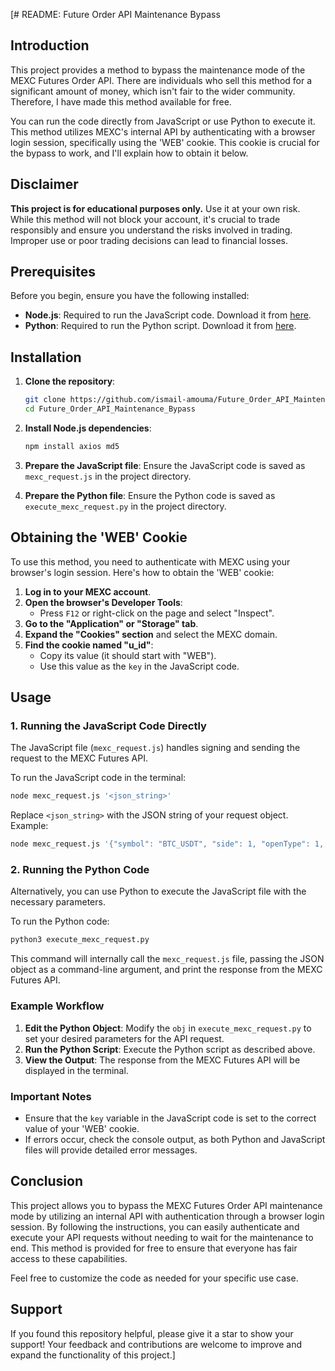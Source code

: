 [# README: Future Order API Maintenance Bypass

## Introduction

This project provides a method to bypass the maintenance mode of the MEXC Futures Order API. There are individuals who sell this method for a significant amount of money, which isn't fair to the wider community. Therefore, I have made this method available for free.

You can run the code directly from JavaScript or use Python to execute it. This method utilizes MEXC's internal API by authenticating with a browser login session, specifically using the 'WEB' cookie. This cookie is crucial for the bypass to work, and I'll explain how to obtain it below.

## Disclaimer

**This project is for educational purposes only.** Use it at your own risk. While this method will not block your account, it's crucial to trade responsibly and ensure you understand the risks involved in trading. Improper use or poor trading decisions can lead to financial losses.

## Prerequisites

Before you begin, ensure you have the following installed:

- **Node.js**: Required to run the JavaScript code. Download it from [here](https://nodejs.org/).
- **Python**: Required to run the Python script. Download it from [here](https://www.python.org/).

## Installation

1. **Clone the repository**:
   ```bash
   git clone https://github.com/ismail-amouma/Future_Order_API_Maintenance_Bypass
   cd Future_Order_API_Maintenance_Bypass
   ```

2. **Install Node.js dependencies**:
   ```bash
   npm install axios md5
   ```

3. **Prepare the JavaScript file**:
   Ensure the JavaScript code is saved as `mexc_request.js` in the project directory.

4. **Prepare the Python file**:
   Ensure the Python code is saved as `execute_mexc_request.py` in the project directory.

## Obtaining the 'WEB' Cookie

To use this method, you need to authenticate with MEXC using your browser's login session. Here's how to obtain the 'WEB' cookie:

1. **Log in to your MEXC account**.
2. **Open the browser's Developer Tools**:
   - Press `F12` or right-click on the page and select "Inspect".
3. **Go to the "Application" or "Storage" tab**.
4. **Expand the "Cookies" section** and select the MEXC domain.
5. **Find the cookie named "u_id"**:
   - Copy its value (it should start with "WEB").
   - Use this value as the `key` in the JavaScript code.

## Usage

### 1. Running the JavaScript Code Directly

The JavaScript file (`mexc_request.js`) handles signing and sending the request to the MEXC Futures API.

To run the JavaScript code in the terminal:

```bash
node mexc_request.js '<json_string>'
```

Replace `<json_string>` with the JSON string of your request object. Example:

```bash
node mexc_request.js '{"symbol": "BTC_USDT", "side": 1, "openType": 1, "type": "1", "vol": 170, "leverage": 20, "price": 2.5, "priceProtect": "0"}'
```

### 2. Running the Python Code

Alternatively, you can use Python to execute the JavaScript file with the necessary parameters.

To run the Python code:

```bash
python3 execute_mexc_request.py
```

This command will internally call the `mexc_request.js` file, passing the JSON object as a command-line argument, and print the response from the MEXC Futures API.

### Example Workflow

1. **Edit the Python Object**: Modify the `obj` in `execute_mexc_request.py` to set your desired parameters for the API request.
2. **Run the Python Script**: Execute the Python script as described above.
3. **View the Output**: The response from the MEXC Futures API will be displayed in the terminal.

### Important Notes

- Ensure that the `key` variable in the JavaScript code is set to the correct value of your 'WEB' cookie.
- If errors occur, check the console output, as both Python and JavaScript files will provide detailed error messages.

## Conclusion

This project allows you to bypass the MEXC Futures Order API maintenance mode by utilizing an internal API with authentication through a browser login session. By following the instructions, you can easily authenticate and execute your API requests without needing to wait for the maintenance to end. This method is provided for free to ensure that everyone has fair access to these capabilities.

Feel free to customize the code as needed for your specific use case.

## Support

If you found this repository helpful, please give it a star to show your support! Your feedback and contributions are welcome to improve and expand the functionality of this project.]
